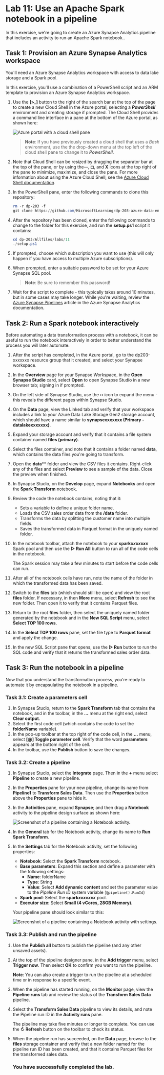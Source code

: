 # Lab 11: Use an Apache Spark notebook in a pipeline

In this exercise, we're going to create an Azure Synapse Analytics pipeline that includes an activity to run an Apache Spark notebook..

## Task 1: Provision an Azure Synapse Analytics workspace

You'll need an Azure Synapse Analytics workspace with access to data lake storage and a Spark pool.

In this exercise, you'll use a combination of a PowerShell script and an ARM template to provision an Azure Synapse Analytics workspace.

1. Use the **[\>_]** button to the right of the search bar at the top of the page to create a new Cloud Shell in the Azure portal, selecting a ***PowerShell*** environment and creating storage if prompted. The Cloud Shell provides a command line interface in a pane at the bottom of the Azure portal, as shown here:

    ![Azure portal with a cloud shell pane](./images/cloud-shell.png)

    > **Note**: If you have previously created a cloud shell that uses a *Bash* environment, use the the drop-down menu at the top left of the cloud shell pane to change it to ***PowerShell***.

2. Note that Cloud Shell can be resized by dragging the separator bar at the top of the pane, or by using the—, **&#9723;**, and **X** icons at the top right of the pane to minimize, maximize, and close the pane. For more information about using the Azure Cloud Shell, see the [Azure Cloud Shell documentation](https://docs.microsoft.com/azure/cloud-shell/overview).

3. In the PowerShell pane, enter the following commands to clone this repository:

    ```powershell
    rm -r dp-203 -f
    git clone https://github.com/MicrosoftLearning/dp-203-azure-data-engineer dp-203
    ```

4. After the repository has been cloned, enter the following commands to change to the folder for this exercise, and run the **setup.ps1** script it contains:

    ```powershell
    cd dp-203/Allfiles/labs/11
    ./setup.ps1
    ```
    
5. If prompted, choose which subscription you want to use (this will only happen if you have access to multiple Azure subscriptions).
6. When prompted, enter a suitable password to be set for your Azure Synapse SQL pool.

    > **Note**: Be sure to remember this password!

7. Wait for the script to complete - this typically takes around 10 minutes, but in some cases may take longer. While you're waiting, review the [Azure Synapse Pipelines](https://learn.microsoft.com/en-us/azure/data-factory/concepts-data-flow-performance-pipelines) article in the Azure Synapse Analytics documentation.

## Task 2: Run a Spark notebook interactively

Before automating a data transformation process with a notebook, it can be useful to run the notebook interactively in order to better understand the process you will later automate.

1. After the script has completed, in the Azure portal, go to the dp203-xxxxxxx resource group that it created, and select your Synapse workspace.
2. In the **Overview** page for your Synapse Workspace, in the **Open Synapse Studio** card, select **Open** to open Synapse Studio in a new browser tab; signing in if prompted.
3. On the left side of Synapse Studio, use the ›› icon to expand the menu - this reveals the different pages within Synapse Studio.
4. On the **Data** page, view the Linked tab and verify that your workspace includes a link to your Azure Data Lake Storage Gen2 storage account, which should have a name similar to **synapsexxxxxxx (Primary - datalakexxxxxxx)**.
5. Expand your storage account and verify that it contains a file system container named **files (primary)**.
6. Select the files container, and note that it contains a folder named **data**, which contains the data files you're going to transform.
7. Open the **data**** folder and view the CSV files it contains. Right-click any of the files and select **Preview** to see a sample of the data. Close the preview when finished.
8. In Synapse Studio, on the **Develop** page, expand **Notebooks** and open the **Spark Transform** notebook.
9. Review the code the notebook contains, noting that it:
    - Sets a variable to define a unique folder name.
    - Loads the CSV sales order data from the **/data** folder.
    - Transforms the data by splitting the customer name into multiple fields.
    - Saves the transformed data in Parquet format in the uniquely named folder.
10. In the notebook toolbar, attach the notebook to your **spark*xxxxxxx*** Spark pool and then use the **&#9655; Run All** button to run all of the code cells in the notebook.

    The Spark session may take a few minutes to start before the code cells can run.

11. After all of the notebook cells have run, note the name of the folder in which the transformed data has been saved.
12. Switch to the **files** tab (which should still be open) and view the root **files** folder. If necessary, in then **More** menu, select **Refresh** to see the new folder. Then open it to verify that it contains Parquet files.
13. Return to the root **files** folder, then select the uniquely named folder generated by the notebook and in the **New SQL Script** menu, select **Select TOP 100 rows**.
14. In the **Select TOP 100 rows** pane, set the file type to **Parquet format** and apply the change.
15. In the new SQL Script pane that opens, use the **&#9655; Run** button to run the SQL code and verify that it returns the transformed sales order data.

## Task 3: Run the notebook in a pipeline

Now that you understand the transformation process, you're ready to automate it by encapsulating the notebook in a pipeline.

### Task 3.1: Create a parameters cell

1. In Synapse Studio, return to the **Spark Transform** tab that contains the notebook, and in the toolbar, in the **...** menu at the right end, select **Clear output**.
2. Select the first code cell (which contains the code to set the **folderName** variable).
3. In the pop-up toolbar at the top right of the code cell, in the **...** menu, select **\[@] Toggle parameter cell**. Verify that the word **parameters** appears at the bottom right of the cell.
4. In the toolbar, use the **Publish** button to save the changes.

### Task 3.2: Create a pipeline

1. In Synapse Studio, select the **Integrate** page. Then in the **+** menu select **Pipeline** to create a new pipeline.
2. In the **Properties** pane for your new pipeline, change its name from **Pipeline1** to **Transform Sales Data**. Then use the **Properties** button above the **Properties** pane to hide it.
3. In the **Activities** pane, expand **Synapse**; and then drag a **Notebook** activity to the pipeline design surface as shown here:

    ![Screenshot of a pipeline containing a Notebook activity.](images/dp203notebook-pipeline.png)

4. In the **General** tab for the Notebook activity, change its name to **Run Spark Transform**.
5. In the **Settings** tab for the Notebook activity, set the following properties:
    - **Notebook**: Select the **Spark Transform** notebook.
    - **Base parameters**: Expand this section and define a parameter with the following settings:
        - **Name**: folderName
        - **Type**: String
        - **Value**: Select **Add dynamic content** and set the parameter value to the *Pipeline Run ID* system variable (`@pipeline().RunId`)
    - **Spark pool**: Select the **spark*xxxxxxx*** pool.
    - **Executor size**: Select **Small (4 vCores, 28GB Memory)**.

    Your pipeline pane should look similar to this:

    ![Screenshot of a pipeline containing a Notebook activity with settings.](images/dp203run.png)

### Task 3.3: Publish and run the pipeline

1. Use the **Publish all** button to publish the pipeline (and any other unsaved assets).
2. At the top of the pipeline designer pane, in the **Add trigger** menu, select **Trigger now**. Then select **OK** to confirm you want to run the pipeline.

    **Note**: You can also create a trigger to run the pipeline at a scheduled time or in response to a specific event.

3. When the pipeline has started running, on the **Monitor** page, view the **Pipeline runs** tab and review the status of the **Transform Sales Data** pipeline.
4. Select the **Transform Sales Data** pipeline to view its details, and note the Pipeline run ID in the **Activity runs** pane.

    The pipeline may take five minutes or longer to complete. You can use the **&#8635; Refresh** button on the toolbar to check its status.

5. When the pipeline run has succeeded, on the **Data** page, browse to the **files** storage container and verify that a new folder named for the pipeline run ID has been created, and that it contains Parquet files for the transformed sales data.
   
    ### You have successfully completed the lab.
